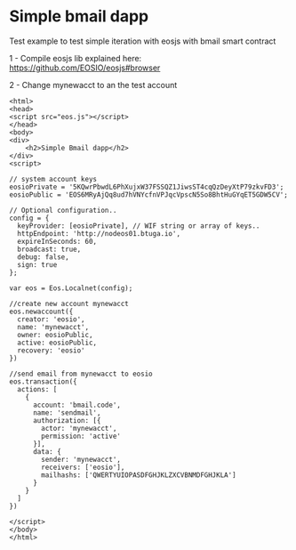 # Simple bmail dapp

Test example to test simple iteration with eosjs with bmail smart contract

1 - Compile eosjs lib explained here: https://github.com/EOSIO/eosjs#browser

2 - Change mynewacct to an the test account

```
<html>
<head>
<script src="eos.js"></script>
</head>
<body>
<div>
    <h2>Simple Bmail dapp</h2>
</div>
<script>

// system account keys
eosioPrivate = '5KQwrPbwdL6PhXujxW37FSSQZ1JiwsST4cqQzDeyXtP79zkvFD3';
eosioPublic = 'EOS6MRyAjQq8ud7hVNYcfnVPJqcVpscN5So8BhtHuGYqET5GDW5CV';

// Optional configuration..
config = {
  keyProvider: [eosioPrivate], // WIF string or array of keys..
  httpEndpoint: 'http://nodeos01.btuga.io',
  expireInSeconds: 60,
  broadcast: true,
  debug: false,
  sign: true
};

var eos = Eos.Localnet(config);

//create new account mynewacct
eos.newaccount({
  creator: 'eosio',
  name: 'mynewacct',
  owner: eosioPublic,
  active: eosioPublic,
  recovery: 'eosio'
})

//send email from mynewacct to eosio
eos.transaction({
  actions: [
    {
      account: 'bmail.code',
      name: 'sendmail',
      authorization: [{
        actor: 'mynewacct',
        permission: 'active'
      }],
      data: {
        sender: 'mynewacct',
        receivers: ['eosio'],
        mailhashs: ['QWERTYUIOPASDFGHJKLZXCVBNMDFGHJKLA']
      }
    }
  ]
})

</script>
</body>
</html>
```

